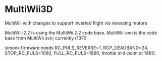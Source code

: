 MultiWii3D
==========

MultiWii with changes to support inverted flight via reversing motors 

MultiWii-2.2 is using the MultiWii 2.2 code base.
MultiWii-svn is the code base from MultiWii svn; currently r1370

simonk firmware needs RC_PULS_REVERSE=1, RCP_DEADBAND=24, STOP_RC_PULS=1060, FULL_RC_PULS=1860, throttle mid-point at 1460.
